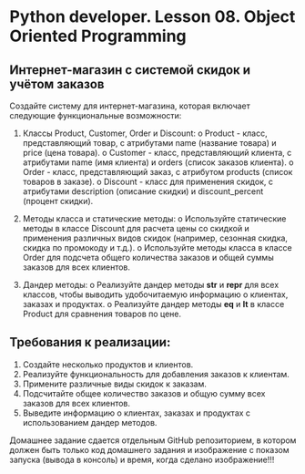 # Python developer. Lesson 08. Object Oriented Programming

## Интернет-магазин с системой скидок и учётом заказов

Создайте систему для интернет-магазина, которая включает следующие функциональные возможности:
1.	Классы Product, Customer, Order и Discount:
o	Product - класс, представляющий товар, с атрибутами name (название товара) и price (цена товара).
o	Customer - класс, представляющий клиента, с атрибутами name (имя клиента) и orders (список заказов клиента).
o	Order - класс, представляющий заказ, с атрибутом products (список товаров в заказе).
o	Discount - класс для применения скидок, с атрибутами description (описание скидки) и discount_percent (процент скидки).

2.	Методы класса и статические методы:
o	Используйте статические методы в классе Discount для расчета цены со скидкой и применения различных видов скидок (например, сезонная скидка, скидка по промокоду и т.д.).
o	Используйте методы класса в классе Order для подсчета общего количества заказов и общей суммы заказов для всех клиентов.

3.	Дандер методы:
o	Реализуйте дандер методы __str__ и __repr__ для всех классов, чтобы выводить удобочитаемую информацию о клиентах, заказах и продуктах.
o	Реализуйте дандер методы __eq__ и __lt__ в классе Product для сравнения товаров по цене.

## Требования к реализации:

1.	Создайте несколько продуктов и клиентов.
2.	Реализуйте функциональность для добавления заказов к клиентам.
3.	Примените различные виды скидок к заказам.
4.	Подсчитайте общее количество заказов и общую сумму всех заказов для всех клиентов.
5.	Выведите информацию о клиентах, заказах и продуктах с использованием дандер методов.

Домашнее задание сдается отдельным GitHub репозиторием, в котором должен быть только код домашнего задания и изображение с показом запуска (вывода в консоль) и время, когда сделано изображение!!!
